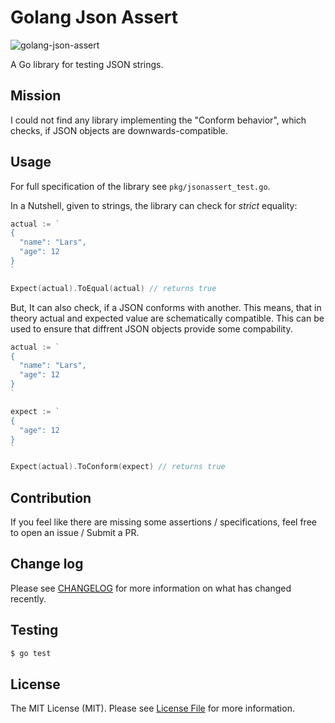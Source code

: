 # Golang Json Assert
![golang-json-assert](https://github.com/LarsKoelpin/golang-json-assert/workflows/golang-json-assert/badge.svg)

A Go library for testing JSON strings.

## Mission
I could not find any library implementing the "Conform behavior", which checks,
 if JSON objects are downwards-compatible.  
 
 
## Usage

For full specification of the library see `pkg/jsonassert_test.go`.

In a Nutshell, given to strings, the library can check for *strict* equality:
``` go
actual := `
{
  "name": "Lars",
  "age": 12
}
`

Expect(actual).ToEqual(actual) // returns true
```


But, It can also check, if a JSON conforms with another. This means, that in theory
actual and expected value are schematically compatible. This can be used to ensure that 
diffrent JSON objects provide some compability.

``` go
actual := `
{
  "name": "Lars",
  "age": 12
}
`

expect := `
{
  "age": 12
}
`

Expect(actual).ToConform(expect) // returns true
```

## Contribution
If you feel like there are missing some assertions / specifications, feel free to open an issue / Submit a PR.

## Change log

Please see [CHANGELOG](CHANGELOG.md) for more information on what has changed recently.

## Testing

``` bash
$ go test
```

## License

The MIT License (MIT). Please see [License File](LICENSE.md) for more information.

